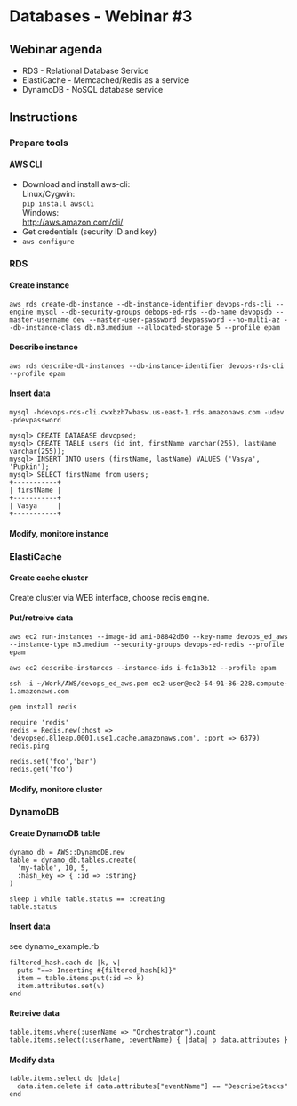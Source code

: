 # Databases - Webinar #3
## Webinar agenda
* RDS - Relational Database Service
* ElastiCache - Memcached/Redis as a service
* DynamoDB - NoSQL database service

## Instructions
### Prepare tools
#### AWS CLI
* Download and install aws-cli:  
  Linux/Cygwin:  
    ```pip install awscli```  
  Windows:  
    http://aws.amazon.com/cli/
* Get credentials (security ID and key)
* ```aws configure```

### RDS
#### Create instance
```
aws rds create-db-instance --db-instance-identifier devops-rds-cli --engine mysql --db-security-groups debops-ed-rds --db-name devopsdb --master-username dev --master-user-password devpassword --no-multi-az --db-instance-class db.m3.medium --allocated-storage 5 --profile epam
```

#### Describe instance
```
aws rds describe-db-instances --db-instance-identifier devops-rds-cli --profile epam
```

#### Insert data
```
mysql -hdevops-rds-cli.cwxbzh7wbasw.us-east-1.rds.amazonaws.com -udev -pdevpassword

mysql> CREATE DATABASE devopsed;
mysql> CREATE TABLE users (id int, firstName varchar(255), lastName varchar(255));
mysql> INSERT INTO users (firstName, lastName) VALUES ('Vasya', 'Pupkin');
mysql> SELECT firstName from users;
+-----------+
| firstName |
+-----------+
| Vasya     |
+-----------+
```

#### Modify, monitore instance

### ElastiCache
#### Create cache cluster
Create cluster via WEB interface, choose redis engine.

#### Put/retreive data
```
aws ec2 run-instances --image-id ami-08842d60 --key-name devops_ed_aws --instance-type m3.medium --security-groups devops-ed-redis --profile epam

aws ec2 describe-instances --instance-ids i-fc1a3b12 --profile epam

ssh -i ~/Work/AWS/devops_ed_aws.pem ec2-user@ec2-54-91-86-228.compute-1.amazonaws.com

gem install redis

require 'redis'
redis = Redis.new(:host => 'devopsed.8l1eap.0001.use1.cache.amazonaws.com', :port => 6379)
redis.ping

redis.set('foo','bar')
redis.get('foo')
```
#### Modify, monitore cluster

### DynamoDB
#### Create DynamoDB table
```
dynamo_db = AWS::DynamoDB.new
table = dynamo_db.tables.create(
  'my-table', 10, 5,
  :hash_key => { :id => :string}
)

sleep 1 while table.status == :creating
table.status
```
#### Insert data
see dynamo_example.rb
```
filtered_hash.each do |k, v|
  puts "==> Inserting #{filtered_hash[k]}"
  item = table.items.put(:id => k)
  item.attributes.set(v)
end
```
#### Retreive data
```
table.items.where(:userName => "Orchestrator").count
table.items.select(:userName, :eventName) { |data| p data.attributes }
```
#### Modify data
```
table.items.select do |data|
  data.item.delete if data.attributes["eventName"] == "DescribeStacks"
end
```